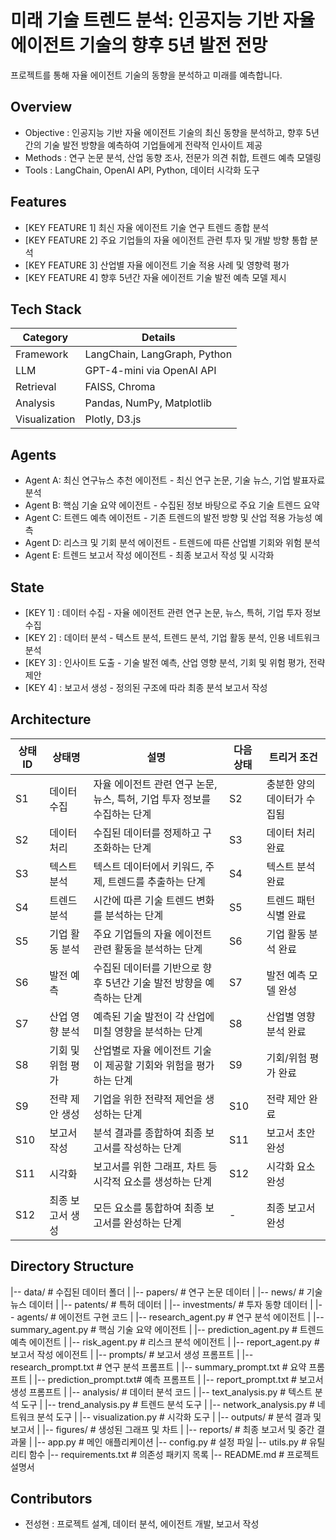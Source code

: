 # 미래 기술 트렌드 분석: 인공지능 기반 자율 에이전트 기술의 향후 5년 발전 전망

프로젝트를 통해 자율 에이전트 기술의 동향을 분석하고 미래를 예측합니다.

## Overview

- Objective : 인공지능 기반 자율 에이전트 기술의 최신 동향을 분석하고, 향후 5년간의 기술 발전 방향을 예측하여 기업들에게 전략적 인사이트 제공
- Methods : 연구 논문 분석, 산업 동향 조사, 전문가 의견 취합, 트렌드 예측 모델링
- Tools : LangChain, OpenAI API, Python, 데이터 시각화 도구

## Features

- [KEY FEATURE 1] 최신 자율 에이전트 기술 연구 트렌드 종합 분석
- [KEY FEATURE 2] 주요 기업들의 자율 에이전트 관련 투자 및 개발 방향 통합 분석
- [KEY FEATURE 3] 산업별 자율 에이전트 기술 적용 사례 및 영향력 평가
- [KEY FEATURE 4] 향후 5년간 자율 에이전트 기술 발전 예측 모델 제시

## Tech Stack

| Category    | Details                              |
|-------------|--------------------------------------|
| Framework   | LangChain, LangGraph, Python         |
| LLM         | GPT-4-mini via OpenAI API            |
| Retrieval   | FAISS, Chroma                        |
| Analysis    | Pandas, NumPy, Matplotlib            |
| Visualization| Plotly, D3.js                       |

## Agents

- Agent A: 최신 연구뉴스 추천 에이전트 - 최신 연구 논문, 기술 뉴스, 기업 발표자료 분석
- Agent B: 핵심 기술 요약 에이전트 - 수집된 정보 바탕으로 주요 기술 트렌드 요약
- Agent C: 트렌드 예측 에이전트 - 기존 트렌드의 발전 방향 및 산업 적용 가능성 예측
- Agent D: 리스크 및 기회 분석 에이전트 - 트렌드에 따른 산업별 기회와 위험 분석
- Agent E: 트렌드 보고서 작성 에이전트 - 최종 보고서 작성 및 시각화

## State

- [KEY 1] : 데이터 수집 - 자율 에이전트 관련 연구 논문, 뉴스, 특허, 기업 투자 정보 수집
- [KEY 2] : 데이터 분석 - 텍스트 분석, 트렌드 분석, 기업 활동 분석, 인용 네트워크 분석
- [KEY 3] : 인사이트 도출 - 기술 발전 예측, 산업 영향 분석, 기회 및 위험 평가, 전략 제안
- [KEY 4] : 보고서 생성 - 정의된 구조에 따라 최종 분석 보고서 작성

## Architecture
| 상태 ID | 상태명 | 설명 | 다음 상태 | 트리거 조건 |
|---------|---------|----------------------------------------------------------|-----------|--------------------------|
| S1 | 데이터 수집 | 자율 에이전트 관련 연구 논문, 뉴스, 특허, 기업 투자 정보를 수집하는 단계 | S2 | 충분한 양의 데이터가 수집됨 |
| S2 | 데이터 처리 | 수집된 데이터를 정제하고 구조화하는 단계 | S3 | 데이터 처리 완료 |
| S3 | 텍스트 분석 | 텍스트 데이터에서 키워드, 주제, 트렌드를 추출하는 단계 | S4 | 텍스트 분석 완료 |
| S4 | 트렌드 분석 | 시간에 따른 기술 트렌드 변화를 분석하는 단계 | S5 | 트렌드 패턴 식별 완료 |
| S5 | 기업 활동 분석 | 주요 기업들의 자율 에이전트 관련 활동을 분석하는 단계 | S6 | 기업 활동 분석 완료 |
| S6 | 발전 예측 | 수집된 데이터를 기반으로 향후 5년간 기술 발전 방향을 예측하는 단계 | S7 | 발전 예측 모델 완성 |
| S7 | 산업 영향 분석 | 예측된 기술 발전이 각 산업에 미칠 영향을 분석하는 단계 | S8 | 산업별 영향 분석 완료 |
| S8 | 기회 및 위험 평가 | 산업별로 자율 에이전트 기술이 제공할 기회와 위험을 평가하는 단계 | S9 | 기회/위험 평가 완료 |
| S9 | 전략 제안 생성 | 기업을 위한 전략적 제언을 생성하는 단계 | S10 | 전략 제안 완료 |
| S10 | 보고서 작성 | 분석 결과를 종합하여 최종 보고서를 작성하는 단계 | S11 | 보고서 초안 완성 |
| S11 | 시각화 | 보고서를 위한 그래프, 차트 등 시각적 요소를 생성하는 단계 | S12 | 시각화 요소 완성 |
| S12 | 최종 보고서 생성 | 모든 요소를 통합하여 최종 보고서를 완성하는 단계 | - | 최종 보고서 완성 |

## Directory Structure
|-- data/              # 수집된 데이터 폴더
|   |-- papers/        # 연구 논문 데이터
|   |-- news/          # 기술 뉴스 데이터
|   |-- patents/       # 특허 데이터
|   |-- investments/   # 투자 동향 데이터
|
|-- agents/            # 에이전트 구현 코드
|   |-- research_agent.py    # 연구 분석 에이전트
|   |-- summary_agent.py     # 핵심 기술 요약 에이전트
|   |-- prediction_agent.py  # 트렌드 예측 에이전트
|   |-- risk_agent.py        # 리스크 분석 에이전트
|   |-- report_agent.py      # 보고서 작성 에이전트
|
|-- prompts/           # 보고서 생성 프롬프트
|   |-- research_prompt.txt  # 연구 분석 프롬프트
|   |-- summary_prompt.txt   # 요약 프롬프트
|   |-- prediction_prompt.txt# 예측 프롬프트
|   |-- report_prompt.txt    # 보고서 생성 프롬프트
|
|-- analysis/          # 데이터 분석 코드
|   |-- text_analysis.py     # 텍스트 분석 도구
|   |-- trend_analysis.py    # 트렌드 분석 도구
|   |-- network_analysis.py  # 네트워크 분석 도구
|   |-- visualization.py     # 시각화 도구
|
|-- outputs/           # 분석 결과 및 보고서
|   |-- figures/       # 생성된 그래프 및 차트
|   |-- reports/       # 최종 보고서 및 중간 결과물
|
|-- app.py             # 메인 애플리케이션
|-- config.py          # 설정 파일
|-- utils.py           # 유틸리티 함수
|-- requirements.txt   # 의존성 패키지 목록
|-- README.md          # 프로젝트 설명서

## Contributors
- 전성현 : 프로젝트 설계, 데이터 분석, 에이전트 개발, 보고서 작성
